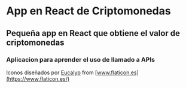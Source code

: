 # App en React de Criptomonedas

## Pequeña app en React que obtiene el valor de criptomonedas

### Aplicacion para aprender el uso de llamado a APIs

Iconos diseñados por [Eucalyp](https://www.flaticon.es/autores/eucalyp) from [www.flaticon.es](https://www.flaticon.es/)

